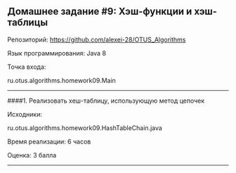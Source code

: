 ## Домашнее задание #9: Хэш-функции и хэш-таблицы 

Репозиторий:
https://github.com/alexei-28/OTUS_Algorithms

Язык программирования: Java 8

Точка входа:

ru.otus.algorithms.homework09.Main


------------------------------------------------------------------------------
####1.  Реализовать хеш-таблицу, использующую метод цепочек

  Исходники:
  
  ru.otus.algorithms.homework09.HashTableChain.java
  
  Время реализации: 6 часов
  
  Оценка: 3 балла

------------------------------------------------------------------------------
